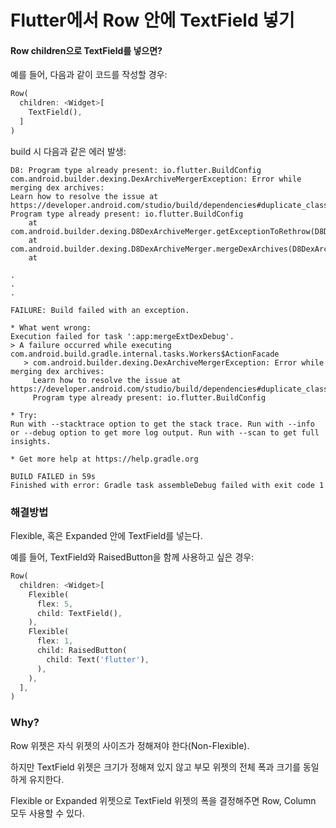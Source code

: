 # Flutter에서 Row 안에 TextField 넣기

#### Row children으로 TextField를 넣으면?

예를 들어, 다음과 같이 코드를 작성할 경우:

```dart
Row(
  children: <Widget>[
    TextField(),
  ]
)
```



build 시 다음과 같은 에러 발생:

```
D8: Program type already present: io.flutter.BuildConfig
com.android.builder.dexing.DexArchiveMergerException: Error while merging dex archives: 
Learn how to resolve the issue at https://developer.android.com/studio/build/dependencies#duplicate_classes.
Program type already present: io.flutter.BuildConfig
	at com.android.builder.dexing.D8DexArchiveMerger.getExceptionToRethrow(D8DexArchiveMerger.java:131)
	at com.android.builder.dexing.D8DexArchiveMerger.mergeDexArchives(D8DexArchiveMerger.java:118)
	at 
	
.
.
.

FAILURE: Build failed with an exception.

* What went wrong:
Execution failed for task ':app:mergeExtDexDebug'.
> A failure occurred while executing com.android.build.gradle.internal.tasks.Workers$ActionFacade
   > com.android.builder.dexing.DexArchiveMergerException: Error while merging dex archives: 
     Learn how to resolve the issue at https://developer.android.com/studio/build/dependencies#duplicate_classes.
     Program type already present: io.flutter.BuildConfig

* Try:
Run with --stacktrace option to get the stack trace. Run with --info or --debug option to get more log output. Run with --scan to get full insights.

* Get more help at https://help.gradle.org

BUILD FAILED in 59s
Finished with error: Gradle task assembleDebug failed with exit code 1
```



### 해결방법

Flexible, 혹은 Expanded 안에 TextField를 넣는다.

예를 들어, TextField와 RaisedButton을 함께 사용하고 싶은 경우:

```dart
Row(
  children: <Widget>[
    Flexible(
      flex: 5,
      child: TextField(),
    ),
    Flexible(
      flex: 1,
      child: RaisedButton(
        child: Text('flutter'),
      ),
    ),
  ],
)
```



### Why?

Row 위젯은 자식 위젯의 사이즈가 정해져야 한다(Non-Flexible).

하지만 TextField 위젯은 크기가 정해져 있지 않고 부모 위젯의 전체 폭과 크기를 동일하게 유지한다.

Flexible or Expanded 위젯으로 TextField 위젯의 폭을 결정해주면 Row, Column 모두 사용할 수 있다.